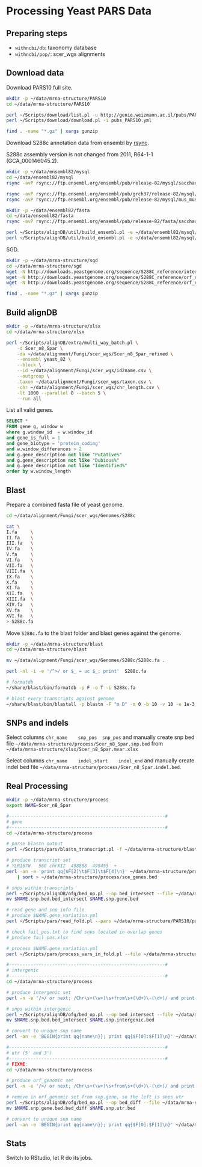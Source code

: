 # Processing Yeast PARS Data

## Preparing steps

* `withncbi/db`: taxonomy database
* `withncbi/pop/`: scer_wgs alignments

## Download data

Download PARS10 full site.

```bash
mkdir -p ~/data/mrna-structure/PARS10
cd ~/data/mrna-structure/PARS10

perl ~/Scripts/download/list.pl -u http://genie.weizmann.ac.il/pubs/PARS10/
perl ~/Scripts/download/download.pl -i pubs_PARS10.yml

find . -name "*.gz" | xargs gunzip
```

Download S288c annotation data from ensembl by [rsync](http://www.ensembl.org/info/data/ftp/rsync.html?redirect=no).

S288c assembly version is not changed from 2011, R64-1-1 (GCA_000146045.2).

```bash
mkdir -p ~/data/ensembl82/mysql
cd ~/data/ensembl82/mysql
rsync -avP rsync://ftp.ensembl.org/ensembl/pub/release-82/mysql/saccharomyces_cerevisiae_core_82_4 .

rsync -avP rsync://ftp.ensembl.org/ensembl/pub/grch37/release-82/mysql/homo_sapiens_core_82_37 .
rsync -avP rsync://ftp.ensembl.org/ensembl/pub/release-82/mysql/mus_musculus_core_82_38 .

mkdir -p ~/data/ensembl82/fasta
cd ~/data/ensembl82/fasta
rsync -avP rsync://ftp.ensembl.org/ensembl/pub/release-82/fasta/saccharomyces_cerevisiae .

perl ~/Scripts/alignDB/util/build_ensembl.pl -e ~/data/ensembl82/mysql/saccharomyces_cerevisiae_core_82_4 --checksum
perl ~/Scripts/alignDB/util/build_ensembl.pl -e ~/data/ensembl82/mysql/saccharomyces_cerevisiae_core_82_4 --initdb --db yeast_82
```

SGD.

```bash
mkdir -p ~/data/mrna-structure/sgd
cd ~/data/mrna-structure/sgd
wget -N http://downloads.yeastgenome.org/sequence/S288C_reference/intergenic/NotFeature.fasta.gz
wget -N http://downloads.yeastgenome.org/sequence/S288C_reference/orf_dna/orf_coding.fasta.gz
wget -N http://downloads.yeastgenome.org/sequence/S288C_reference/orf_dna/orf_genomic_all.fasta.gz

find . -name "*.gz" | xargs gunzip
```

## Build alignDB

```bash
mkdir -p ~/data/mrna-structure/xlsx
cd ~/data/mrna-structure/xlsx

perl ~/Scripts/alignDB/extra/multi_way_batch.pl \
    -d Scer_n8_Spar \
    -da ~/data/alignment/Fungi/scer_wgs/Scer_n8_Spar_refined \
    --ensembl yeast_82 \
    --block \
    --id ~/data/alignment/Fungi/scer_wgs/id2name.csv \
    --outgroup \
    -taxon ~/data/alignment/Fungi/scer_wgs/taxon.csv \
    -chr ~/data/alignment/Fungi/scer_wgs/chr_length.csv \
    -lt 1000 --parallel 8 --batch 5 \
    --run all
```

List all valid genes.

```sql
SELECT *
FROM gene g, window w
where g.window_id  = w.window_id
and gene_is_full = 1
and gene_biotype = 'protein_coding'
and w.window_differences > 2
and g.gene_description not like "Putative%"
and g.gene_description not like "Dubious%"
and g.gene_description not like "Identified%"
order by w.window_length
```

## Blast

Prepare a combined fasta file of yeast genome.

```bash
cd ~/data/alignment/Fungi/scer_wgs/Genomes/S288c

cat \
I.fa     \
II.fa    \
III.fa   \
IV.fa    \
V.fa     \
VI.fa    \
VII.fa   \
VIII.fa  \
IX.fa    \
X.fa     \
XI.fa    \
XII.fa   \
XIII.fa  \
XIV.fa   \
XV.fa    \
XVI.fa   \
> S288c.fa
```

Move `S288c.fa` to the blast folder and blast genes against the genome.

```bash
mkdir -p ~/data/mrna-structure/blast
cd ~/data/mrna-structure/blast

mv ~/data/alignment/Fungi/scer_wgs/Genomes/S288c/S288c.fa .

perl -nl -i -e '/^>/ or $_ = uc $_; print'  S288c.fa

# formatdb
~/share/blast/bin/formatdb -p F -o T -i S288c.fa

# blast every transcripts against genome
~/share/blast/bin/blastall -p blastn -F "m D" -m 0 -b 10 -v 10 -e 1e-3 -a 4 -i ~/data/mrna-structure/PARS10/pubs/PARS10/data/sce_genes.fasta -d S288C.fa -o sce_genes.blast
```

## SNPs and indels

Select columns `chr_name	snp_pos  snp_pos` and manually create snp bed file `~/data/mrna-structure/process/Scer_n8_Spar.snp.bed` from `~/data/mrna-structure/xlsx/Scer_n8_Spar.mvar.xlsx`

Select columns `chr_name	indel_start    indel_end` and manually create indel bed file `~/data/mrna-structure/process/Scer_n8_Spar.indel.bed`.

## Real Processing

```bash
mkdir -p ~/data/mrna-structure/process
export NAME=Scer_n8_Spar

#----------------------------------------------------------#
# gene
#----------------------------------------------------------#
cd ~/data/mrna-structure/process

# parse blastn output
perl ~/Scripts/pars/blastn_transcript.pl -f ~/data/mrna-structure/blast/sce_genes.blast -m 0

# produce transcript set
# YLR167W	568	chrXII	498888	499455	+
perl -an -e 'print qq{$F[2]\t$F[3]\t$F[4]\n}' ~/data/mrna-structure/process/sce_genes.blast.tsv \
    | sort > ~/data/mrna-structure/process/sce_genes.bed

# snps within transcripts
perl ~/Scripts/alignDB/ofg/bed_op.pl --op bed_intersect --file ~/data/mrna-structure/process/$NAME.snp.bed --name ~/data/mrna-structure/process/sce_genes.bed
mv $NAME.snp.bed.bed_intersect $NAME.snp.gene.bed

# read gene and snp info file
# produce $NAME.gene_variation.yml
perl ~/Scripts/pars/read_fold.pl --pars ~/data/mrna-structure/PARS10/pubs/PARS10/data --gene ~/data/mrna-structure/process/sce_genes.blast.tsv --pos $NAME.snp.gene.bed  > fail_pos.txt

# check fail_pos.txt to find snps located in overlap genes
# produce fail_pos.xlsx

# process $NAME.gene_variation.yml
perl ~/Scripts/pars/process_vars_in_fold.pl --file ~/data/mrna-structure/process/$NAME.gene_variation.yml

#----------------------------------------------------------#
# intergenic
#----------------------------------------------------------#
cd ~/data/mrna-structure/process

# produce intergenic set
perl -n -e '/>/ or next; /Chr\s+(\w+)\s+from\s+(\d+)\-(\d+)/ and print qq{$1\t$2\t$3\n}' ~/data/mrna-structure/sgd/NotFeature.fasta > ~/data/mrna-structure/process/intergenic.bed

# snps within intergenic
perl ~/Scripts/alignDB/ofg/bed_op.pl --op bed_intersect --file ~/data/mrna-structure/process/$NAME.snp.bed --name ~/data/mrna-structure/process/intergenic.bed
mv $NAME.snp.bed.bed_intersect $NAME.snp.intergenic.bed

# convert to unique snp name
perl -an -e 'BEGIN{print qq{name\n}}; print qq{$F[0]:$F[1]\n}' ~/data/mrna-structure/process/$NAME.snp.intergenic.bed > ~/data/mrna-structure/process/$NAME.intergenic.snp.tsv

#----------------------------------------------------------#
# utr (5' and 3')
#----------------------------------------------------------#
# FIXME:
cd ~/data/mrna-structure/process

# produce orf_genomic set
perl -n -e '/>/ or next; /Chr\s+(\w+)\s+from\s+(\d+)\-(\d+)/ and print qq{$1\t$2\t$3\n}' ~/data/mrna-structure/sgd/orf_genomic_all.fasta > ~/data/mrna-structure/process/orf_genomic.bed

# remove in orf_genomic set from snp.gene, so the left is snps.utr
perl ~/Scripts/alignDB/ofg/bed_op.pl --op bed_diff --file ~/data/mrna-structure/process/$NAME.snp.gene.bed --name  ~/data/mrna-structure/process/orf_genomic.bed
mv $NAME.snp.gene.bed.bed_diff $NAME.snp.utr.bed

# convert to unique snp name
perl -an -e 'BEGIN{print qq{name\n}}; print qq{$F[0]:$F[1]\n}' ~/data/mrna-structure/process/$NAME.snp.utr.bed > ~/data/mrna-structure/process/$NAME.utr.snp.tsv
```

## Stats

Switch to RStudio, let R do its jobs.

